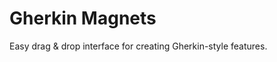Gherkin Magnets
===============

Easy drag &amp; drop interface for creating Gherkin-style features.
